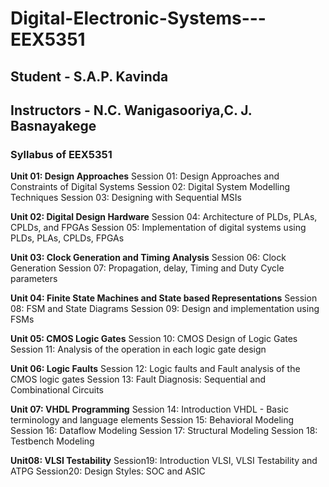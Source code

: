 # Digital-Electronic-Systems---EEX5351

## Student - S.A.P. Kavinda
## Instructors - N.C. Wanigasooriya,C. J. Basnayakege

###  Syllabus of EEX5351
**Unit 01: Design Approaches**
 Session 01: Design Approaches and Constraints of Digital Systems
 Session 02: Digital System Modelling Techniques
 Session 03: Designing with Sequential MSIs
 
**Unit 02: Digital Design Hardware**
 Session 04: Architecture of PLDs, PLAs, CPLDs, and FPGAs
 Session 05: Implementation of digital systems using PLDs, PLAs, CPLDs, FPGAs
 
**Unit 03: Clock Generation and Timing Analysis**
 Session 06: Clock Generation
 Session 07: Propagation, delay, Timing and Duty Cycle parameters
 
**Unit 04: Finite State Machines and State based Representations**
 Session 08: FSM and State Diagrams
 Session 09: Design and implementation using FSMs
 
**Unit 05: CMOS Logic Gates**
 Session 10: CMOS Design of Logic Gates
 Session 11: Analysis of the operation in each logic gate design
 
**Unit 06: Logic Faults**
 Session 12: Logic faults and Fault analysis of the CMOS logic gates
 Session 13: Fault Diagnosis: Sequential and Combinational Circuits
 
**Unit 07: VHDL Programming**
 Session 14: Introduction VHDL - Basic terminology and language elements
 Session 15: Behavioral Modeling
 Session 16: Dataflow Modeling
 Session 17: Structural Modeling
 Session 18: Testbench Modeling
 
**Unit08: VLSI Testability**
 Session19: Introduction VLSI, VLSI Testability and ATPG
 Session20: Design Styles: SOC and ASIC
